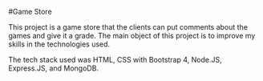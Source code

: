 #Game Store

This project is a game store that the clients can put comments about the games and give it a grade. The main object of this project is
to improve my skills in the technologies used.

The tech stack used was HTML, CSS with Bootstrap 4, Node.JS, Express.JS, and MongoDB.